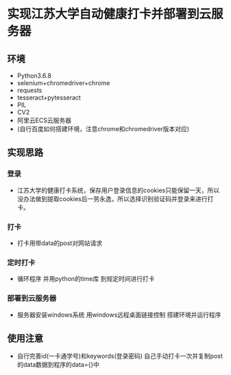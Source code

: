 # 实现江苏大学自动健康打卡并部署到云服务器 #
## 环境 ##
+ Python3.6.8
+ selenium+chromedriver+chrome
+ requests
+ tesseract+pytesseract
+ PIL
+ CV2
+ 阿里云ECS云服务器
+ (自行百度如何搭建环境，注意chrome和chromedriver版本对应)
## 实现思路 ##
### 登录 ###
+ 江苏大学的健康打卡系统，保存用户登录信息的cookies只能保留一天，所以没办法做到提取cookies后一劳永逸，所以选择识别验证码并登录来进行打卡。
### 打卡 ###
+ 打卡用带data的post对网站请求
### 定时打卡 ###
+ 循环程序 并用python的time库 到规定时间进行打卡
### 部署到云服务器 ###
+ 服务器安装windows系统 用windows远程桌面链接控制 搭建环境并运行程序
## 使用注意 ##
+ 自行完善id(一卡通学号)和keywords(登录密码) 自己手动打卡一次并复制post的data数据到程序的data={}中